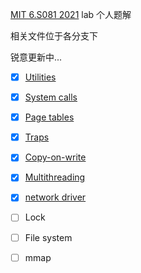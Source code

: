 [MIT 6.S081 2021](https://pdos.csail.mit.edu/6.S081/2021/) lab 个人题解

相关文件位于各分支下

锐意更新中...

- [x] [Utilities](https://github.com/NaroZeol/MIT-6.S081-2021-lab/tree/util)

- [x] [System calls](https://github.com/NaroZeol/MIT-6.S081-2021-lab/tree/syscall)

- [x] [Page tables](https://github.com/NaroZeol/MIT-6.S081-2021-lab/tree/pgtbl)

- [x] [Traps](https://github.com/NaroZeol/MIT-6.S081-2021-lab/tree/traps)

- [x] [Copy-on-write](https://github.com/NaroZeol/MIT-6.S081-2021-lab/tree/cow)

- [x] [Multithreading](https://github.com/NaroZeol/MIT-6.S081-2021-lab/tree/thread)

- [x] [network driver](https://github.com/NaroZeol/MIT-6.S081-2021-lab/tree/net) 

- [ ] Lock

- [ ] File system

- [ ] mmap
 
